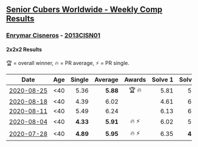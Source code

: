 <style>table {white-space: nowrap;}</style>

## [Senior Cubers Worldwide - Weekly Comp Results](/scw-comp/results/)
### [Enrymar Cisneros](README.md) - [2013CISN01](https://www.worldcubeassociation.org/persons/2013CISN01?event=222)
#### 2x2x2 Results

<span style="white-space: nowrap;">🏆 = overall winner</span>, <span style="white-space: nowrap;">🔥 = PR average</span>, <span style="white-space: nowrap;">⚡ = PR single</span>.

| Date | Age | Single | Average | Awards | Solve 1 | Solve 2 | Solve 3 | Solve 4 | Solve 5 | Video |
| :--: | :--: | --: | --: | :--: | --: | --: | --: | --: | --: | :-- |
| [2020-08-25](../../results/2020-08-25/222.md) | <40 | 5.36 | **5.88** | 🏆 🔥 | 5.81 | 5.36 | 6.19 | 5.64 | 6.27 | [Desktop](https://www.facebook.com/events/2812216602434889/permalink/2817957211860828) / [Mobile](https://m.facebook.com/events/2812216602434889?view=permalink&id=2817957211860828) |
| [2020-08-18](../../results/2020-08-18/222.md) | <40 | 4.39 | 6.02 |  | 4.61 | 6.35 | 8.21 | 7.09 | 4.39 | [Desktop](https://www.facebook.com/events/357518755418063/permalink/362761378227134) / [Mobile](https://m.facebook.com/events/357518755418063?view=permalink&id=362761378227134) |
| [2020-08-11](../../results/2020-08-11/222.md) | <40 | 5.49 | 6.24 |  | 6.13 | 6.69 | 5.90 | 5.49 | 6.72 | [Desktop](https://www.facebook.com/events/338631130511019/permalink/343450316695767) / [Mobile](https://m.facebook.com/events/338631130511019?view=permalink&id=343450316695767) |
| [2020-08-04](../../results/2020-08-04/222.md) | <40 | **4.33** | **5.91** | 🔥 ⚡ | 6.02 | 5.11 | 6.61 | 7.40 | **4.33** | [Desktop](https://www.facebook.com/events/748440219235440/permalink/752538855492243) / [Mobile](https://m.facebook.com/events/748440219235440?view=permalink&id=752538855492243) |
| [2020-07-28](../../results/2020-07-28/222.md) | <40 | **4.89** | **5.95** | 🔥 ⚡ | 6.35 | **4.89** | 6.13 | 5.37 | 9.40 | [Desktop](https://www.facebook.com/events/708566320000803/permalink/712709916253110) / [Mobile](https://m.facebook.com/events/708566320000803?view=permalink&id=712709916253110) |


<!-- Global site tag (gtag.js) - Google Analytics -->
<script async src="https://www.googletagmanager.com/gtag/js?id=UA-86348435-3"></script>
<script>window.dataLayer = window.dataLayer || []; function gtag() {dataLayer.push(arguments);} gtag('js', new Date()); gtag('config', 'UA-86348435-3');</script>
